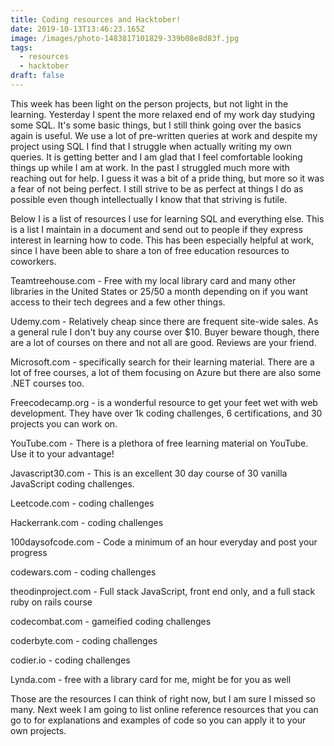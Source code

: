 ```yaml
---
title: Coding resources and Hacktober!
date: 2019-10-13T13:46:23.165Z
image: /images/photo-1483817101829-339b08e8d83f.jpg
tags:
  - resources
  - hacktober
draft: false
---
```

This week has been light on the person projects, but not light in the learning. Yesterday I spent the more relaxed end of my work day studying some SQL. It's some basic things, but I still think going over the basics again is useful. We use a lot of pre-written queries at work and despite my project using SQL I find that I struggle when actually writing my own queries. It is getting better and I am glad that I feel comfortable looking things up while I am at work. In the past I struggled much more with reaching out for help. I guess it was a bit of a pride thing, but more so it was a fear of not being perfect. I still strive to be as perfect at things I do as possible even though intellectually I know that that striving is futile.

Below I is a list of resources I use for learning SQL and everything else. This is a list I maintain in a document and send out to people if they express interest in learning how to code. This has been especially helpful at work, since I have been able to share a ton of free education resources to coworkers.



Teamtreehouse.com - Free with my local library card and many other libraries in the United States or $25/$50 a month depending on if you want access to their tech degrees and a few other things.

Udemy.com - Relatively cheap since there are frequent site-wide sales. As a general rule I don't buy any course over $10. Buyer beware though, there are a lot of courses on there and not all are good. Reviews are your friend.

Microsoft.com - specifically search for their learning material. There are a lot of free courses, a lot of them focusing on Azure but there are also some .NET courses too.

Freecodecamp.org - is a wonderful resource to get your feet wet with web development. They have over 1k coding challenges, 6 certifications, and 30 projects you can work on.

YouTube.com - There is a plethora of free learning material on YouTube. Use it to your advantage! 

Javascript30.com - This is an excellent 30 day course of 30 vanilla JavaScript coding challenges.

Leetcode.com - coding challenges 

Hackerrank.com - coding challenges

100daysofcode.com - Code a minimum of an hour everyday and post your progress

codewars.com - coding challenges

theodinproject.com - Full stack JavaScript, front end only, and a full stack ruby on rails course

codecombat.com - gameified coding challenges

coderbyte.com - coding challenges

codier.io - coding challenges

Lynda.com - free with a library card for me, might be for you as well



Those are the resources I can think of right now, but I am sure I missed so many. Next week I am going to list online reference resources that you can go to for explanations and examples of code so you can apply it to your own projects.
